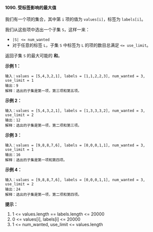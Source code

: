 #### 1090. 受标签影响的最大值

我们有一个项的集合，其中第 `i` 项的值为 `values[i]`，标签为 `labels[i]`。

我们从这些项中选出一个子集 `S`，这样一来：

- `|S| <= num_wanted`
- 对于任意的标签 `L`，子集 `S` 中标签为 `L` 的项的数目总满足 `<= use_limit`。

返回子集 `S` 的最大可能的 **和**。

**示例 1：**

```shell
输入：values = [5,4,3,2,1], labels = [1,1,2,2,3], num_wanted = 3, use_limit = 1
输出：9
解释：选出的子集是第一项，第三项和第五项。
```

**示例 2：**

```shell
输入：values = [5,4,3,2,1], labels = [1,3,3,3,2], num_wanted = 3, use_limit = 2
输出：12
解释：选出的子集是第一项，第二项和第三项。
```

**示例 3：**

```shell
输入：values = [9,8,8,7,6], labels = [0,0,0,1,1], num_wanted = 3, use_limit = 1
输出：16
解释：选出的子集是第一项和第四项。
```

**示例 4：**

```shell
输入：values = [9,8,8,7,6], labels = [0,0,0,1,1], num_wanted = 3, use_limit = 2
输出：24
解释：选出的子集是第一项，第二项和第四项。
```

**提示：**

1. 1 <= values.length == labels.length <= 20000
2. 0 <= values[i], labels[i] <= 20000
3. 1 <= num_wanted, use_limit <= values.length
